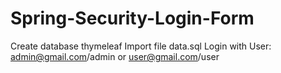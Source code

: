 # Spring-Security-Login-Form

Create database thymeleaf
Import file data.sql
Login with User: 
admin@gmail.com/admin
or
user@gmail.com/user
